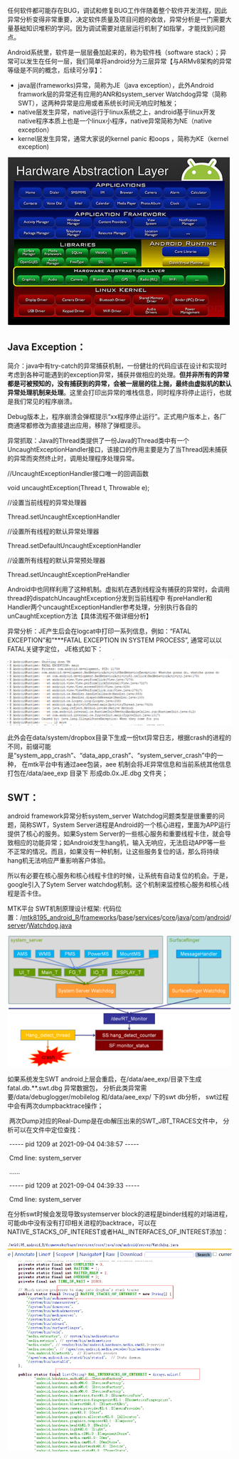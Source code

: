   任何软件都可能存在BUG，调试和修复BUG工作伴随着整个软件开发流程，因此异常分析变得非常重要，决定软件质量及项目问题的收敛，异常分析是一门需要大量基础知识堆积的学问。因为调试需要对底层运行机制了如指掌，才能找到问题点。

  Android系统里，软件是一层层叠加起来的，称为软件栈（software stack）；异常可以发生在任何一层，我们简单将android分为三层异常【与ARMv8架构的异常等级是不同的概念，后续可分享】：



- java层(frameworks)异常，简称为JE（java exception），此外Android framwork层的异常还有应用的ANR和system_server Watchdog异常（简称SWT），这两种异常是应用或者系统长时间无响应时触发；
- native层发生异常，native运行于linux系统之上，android基于linux开发native程序本质上也是一个linux小程序，native异常简称为NE（native exception）
- kernel层发生异常，通常大家说的kernel panic 和oops ，简称为KE（kernel exception)

![image.png](Android异常机制和分析-JE&&SWT.assets/CjYTEWE3AqSAOQ97AAZcSpBmklI327.png)

## **Java Exception：**

  简介：java中有try-catch的异常捕获机制，一份健壮的代码应该在设计和实现时考虑到各种可能遇到的exception异常，捕获并做相应的处理。**但并非所有的异常都是可被预知的，没有捕获到的异常，会被一层层的往上抛，最终由虚拟机的默认异常处理机制来处理**。这里会打印出异常的堆栈信息，同时程序将停止运行，也就是我们常见的程序崩溃。

Debug版本上，程序崩溃会弹框提示“xx程序停止运行”。正式用户版本上，各厂商通常都修改为直接退出应用，移除了弹框提示。

  异常抓取：Java的Thread类提供了一份Java的Thread类中有一个UncaughtExceptionHandler接口，该接口的作用主要是为了当Thread因未捕获的异常而突然终止时，调用处理程序处理异常。

//UncaughtExceptionHandler接口唯一的回调函数

void uncaughtException(Thread t, Throwable e);

//设置当前线程的异常处理器

Thread.setUncaughtExceptionHandler

//设置所有线程的默认异常处理器

Thread.setDefaultUncaughtExceptionHandler

//设置所有线程的默认异常预处理器

Thread.setUncaughtExceptionPreHandler

Android中也同样利用了这种机制。虚拟机在遇到线程没有捕获的异常时，会调用thread的dispatchUncaughtException分发到当前线程中 有preHandler和Handler两个uncaughtExceptionHandler参考处理，分别执行各自的unCaughtException方法【具体流程不做详细分析】

  异常分析：JE产生后会在logcat中打印一系列信息，例如：“FATAL EXCEPTION”和“***FATAL EXCEPTION IN SYSTEM PROCESS”, 通常可以以FATAL关键字定位， JE格式如下：

![image.png](Android异常机制和分析-JE&&SWT.assets/CimMFmE3CMeAO-shAAC66g-WnyI238.png)

  此外会在data/system/dropbox目录下生成一份txt异常日志，根据crash的进程的不同，前缀可能是“system_app_crash”、“data_app_crash”、“system_server_crash”中的一种， 在mtk平台中有通过aee包装，aee 机制会将JE异常信息和当前系统其他信息打包在/data/aee_exp 目录下 形成db.0x.JE.dbg 文件夹；

## SWT：

  android framework异常分析system_server Watchdog问题类型是很重要的问题，简称SWT，System Server进程是Android的一个核心进程，里面为APP运行提供了核心的服务。如果System Server的一些核心服务和重要线程卡住，就会导致相应的功能异常；如Android发生hang机，输入无响应，无法启动APP等一些不正常的情况。而且，如果没有一种机制，让这些服务复位的话，那么将持续hang机无法响应严重影响客户体验。

  所以有必要在核心服务和核心线程卡住的时候，让系统有自动复位的机会。于是，google引入了Sytem Server watchdog机制。这个机制来监控核心服务和核心线程是否卡住。

MTK平台 SWT机制原理设计框架: 代码位置：/[mtk8195_android_R](http://10.234.22.197:6015/source/xref/mtk8195_android_R/)/[frameworks](http://10.234.22.197:6015/source/xref/mtk8195_android_R/frameworks/)/[base](http://10.234.22.197:6015/source/xref/mtk8195_android_R/frameworks/base/)/[services](http://10.234.22.197:6015/source/xref/mtk8195_android_R/frameworks/base/services/)/[core](http://10.234.22.197:6015/source/xref/mtk8195_android_R/frameworks/base/services/core/)/[java](http://10.234.22.197:6015/source/xref/mtk8195_android_R/frameworks/base/services/core/java/)/[com](http://10.234.22.197:6015/source/xref/mtk8195_android_R/frameworks/base/services/core/java/com/)/[android](http://10.234.22.197:6015/source/xref/mtk8195_android_R/frameworks/base/services/core/java/com/android/)/[server](http://10.234.22.197:6015/source/xref/mtk8195_android_R/frameworks/base/services/core/java/com/android/server/)/[Watchdog.java](http://10.234.22.197:6015/source/xref/mtk8195_android_R/frameworks/base/services/core/java/com/android/server/Watchdog.java)

![image.png](Android异常机制和分析-JE&&SWT.assets/CjYTEWE3DFGAPR7qAALdXV_LT1M139.png)

  如果系统发生SWT android上层会重启，在/data/aee_exp/目录下生成fatal.db.**.swt.dbg 异常数据包， 分析此类异常需要/data/debuglogger/mobilelog 和/data/aee_exp/ 下的swt db分析， swt过程中会有两次dumpbacktrace操作；

​      两次Dump对应的Real-Dump是在db解压出来的SWT_JBT_TRACES文件中， 分析可以在文件中定位查找：

​      ----- pid 1209 at 2021-09-04 04:38:57 -----

​      Cmd line: system_server

​      ……

​      ----- pid 1209 at 2021-09-04 04:39:33 -----

​      Cmd line: system_server

在分析swt时候会发现导致systemserver block的进程是binder线程的对端进程，可能db中没有没有打印相关进程的backtrace，可以在NATIVE_STACKS_OF_INTEREST或者HAL_INTERFACES_OF_INTEREST添加：

![image.png](Android异常机制和分析-JE&&SWT.assets/CjYTEWE3DiyALi5MAADz10QAdoQ187.png)